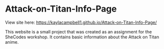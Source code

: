 # Attack-on-Titan-Info-Page
View site here: https://kaylacampbell1.github.io/Attack-on-Titan-Info-Page/

This website is a small project that was created as an assignment for the SheCodes workshop. It contains basic information about the Attack on Titan anime.
